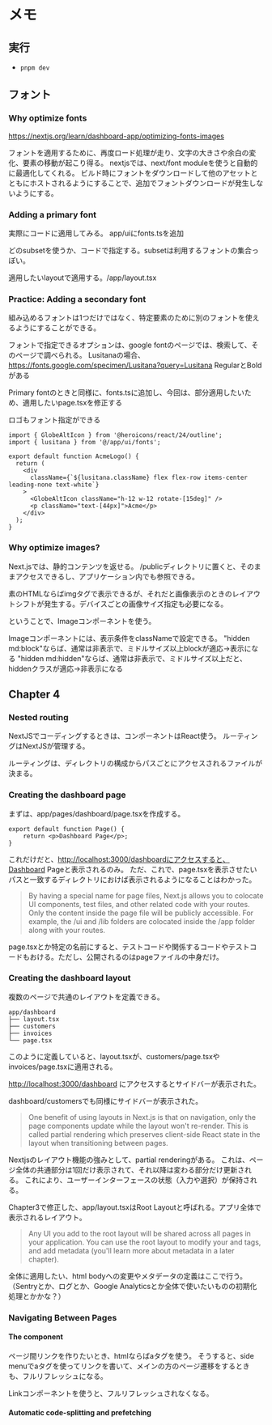 # メモ

## 実行

* `pnpm dev`

## フォント

### Why optimize fonts

<https://nextjs.org/learn/dashboard-app/optimizing-fonts-images>

フォントを適用するために、再度ロード処理が走り、文字の大きさや余白の変化、要素の移動が起こり得る。
nextjsでは、next/font moduleを使うと自動的に最適化してくれる。
ビルド時にフォントをダウンロードして他のアセットとともにホストされるようにすることで、追加でフォントダウンロードが発生しないようにする。

### Adding a primary font

実際にコードに適用してみる。
app/uiにfonts.tsを追加

どのsubsetを使うか、コードで指定する。subsetは利用するフォントの集合っぽい。

適用したいlayoutで適用する。/app/layout.tsx

### Practice: Adding a secondary font

組み込めるフォントは1つだけではなく、特定要素のために別のフォントを使えるようにすることができる。

フォントで指定できるオプションは、google fontのページでは、検索して、そのページで調べられる。
Lusitanaの場合、 <https://fonts.google.com/specimen/Lusitana?query=Lusitana>
RegularとBoldがある

Primary fontのときと同様に、fonts.tsに追加し、今回は、部分適用したいため、適用したいpage.tsxを修正する

ロゴもフォント指定ができる

```tsx
import { GlobeAltIcon } from '@heroicons/react/24/outline';
import { lusitana } from '@/app/ui/fonts';

export default function AcmeLogo() {
  return (
    <div
      className={`${lusitana.className} flex flex-row items-center leading-none text-white`}
    >
      <GlobeAltIcon className="h-12 w-12 rotate-[15deg]" />
      <p className="text-[44px]">Acme</p>
    </div>
  );
}

```

### Why optimize images?

Next.jsでは、静的コンテンツを返せる。
/publicディレクトリに置くと、そのままアクセスできるし、アプリケーション内でも参照できる。

素のHTMLならばimgタグで表示できるが、それだと画像表示のときのレイアウトシフトが発生する。デバイスごとの画像サイズ指定も必要になる。

ということで、Imageコンポーネントを使う。

Imageコンポーネントには、表示条件をclassNameで設定できる。
"hidden md:block"ならば、通常は非表示で、ミドルサイズ以上blockが適応→表示になる
"hidden md:hidden"ならば、通常は非表示で、ミドルサイズ以上だと、hiddenクラスが適応→非表示になる

## Chapter 4

### Nested routing

NextJSでコーディングするときは、コンポーネントはReact使う。
ルーティングはNextJSが管理する。

ルーティングは、ディレクトリの構成からパスごとにアクセスされるファイルが決まる。

### Creating the dashboard page

まずは、app/pages/dashboard/page.tsxを作成する。

```tsx
export default function Page() {
    return <p>Dashboard Page</p>;
}
```

これだけだと、<http://localhost:3000/dashboardにアクセスすると、Dashboard> Pageと表示されるのみ。
ただ、これで、page.tsxを表示させたいパスと一致するディレクトリにおけば表示されるようになることはわかった。

> By having a special name for page files, Next.js allows you to colocate UI components, test files, and other related code with your routes. Only the content inside the page file will be publicly accessible. For example, the /ui and /lib folders are colocated inside the /app folder along with your routes.

page.tsxとか特定の名前にすると、テストコードや関係するコードやテストコードもおける。ただし、公開されるのはpageファイルの中身だけ。

### Creating the dashboard layout

複数のページで共通のレイアウトを定義できる。

```dotnetcli
app/dashboard
├── layout.tsx
├── customers
├── invoices
└── page.tsx
```

このように定義していると、layout.tsxが、customers/page.tsxやinvoices/page.tsxに適用される。

<http://localhost:3000/dashboard> にアクセスするとサイドバーが表示された。

dashboard/customersでも同様にサイドバーが表示された。

> One benefit of using layouts in Next.js is that on navigation, only the page components update while the layout won't re-render. This is called partial rendering which preserves client-side React state in the layout when transitioning between pages.

Nextjsのレイアウト機能の強みとして、partial renderingがある。
これは、ページ全体の共通部分は1回だけ表示されて、それ以降は変わる部分だけ更新される。
これにより、ユーザーインターフェースの状態（入力や選択）が保持される。

Chapter3で修正した、app/layout.tsxはRoot Layoutと呼ばれる。アプリ全体で表示されるレイアウト。

> Any UI you add to the root layout will be shared across all pages in your application. You can use the root layout to modify your <html> and <body> tags, and add metadata (you'll learn more about metadata in a later chapter).

全体に適用したい、html bodyへの変更やメタデータの定義はここで行う。（Sentryとか、ログとか、Google Analyticsとか全体で使いたいものの初期化処理とかかな？）

### Navigating Between Pages

#### The <Link> component

ページ間リンクを作りたいとき、htmlならばaタグを使う。
そうすると、side menuでaタグを使ってリンクを書いて、メインの方のページ遷移をするときも、フルリフレッシュになる。

Linkコンポーネントを使うと、フルリフレッシュされなくなる。

#### Automatic code-splitting and prefetching
